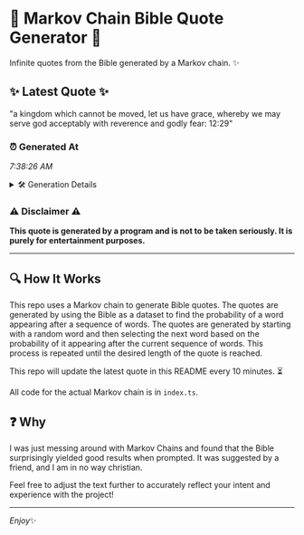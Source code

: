 # 📖 Markov Chain Bible Quote Generator 📖

Infinite quotes from the Bible generated by a Markov chain. ✨

## ✨ Latest Quote ✨
"a kingdom which cannot be moved, let us have grace, whereby we may serve god acceptably with reverence and godly fear: 12:29"

### ⏰ Generated At
*7:38:26 AM*

<details>
    <summary>🛠️ Generation Details</summary>
    <p>
        <strong>🌱 Seed:</strong> a<br>
        <strong>🔄 Iterations:</strong> 21<br>
        <strong>📜 Context History:</strong><br>[ a ]: kingdom<br>[ a, kingdom ]: which<br>[ a, kingdom, which ]: cannot<br>[ a, kingdom, which, cannot ]: be<br>[ a, kingdom, which, cannot, be ]: moved,<br>[ a, kingdom, which, cannot, be, moved, ]: let<br>[ kingdom, which, cannot, be, moved,, let ]: us<br>[ which, cannot, be, moved,, let, us ]: have<br>[ cannot, be, moved,, let, us, have ]: grace,<br>[ be, moved,, let, us, have, grace, ]: whereby<br>[ moved,, let, us, have, grace,, whereby ]: we<br>[ let, us, have, grace,, whereby, we ]: may<br>[ us, have, grace,, whereby, we, may ]: serve<br>[ have, grace,, whereby, we, may, serve ]: god<br>[ grace,, whereby, we, may, serve, god ]: acceptably<br>[ whereby, we, may, serve, god, acceptably ]: with<br>[ we, may, serve, god, acceptably, with ]: reverence<br>[ may, serve, god, acceptably, with, reverence ]: and<br>[ serve, god, acceptably, with, reverence, and ]: godly<br>[ god, acceptably, with, reverence, and, godly ]: fear:<br>[ acceptably, with, reverence, and, godly, fear: ]: 12:29<br>
    </p>
</details>

### ⚠️ Disclaimer ⚠️
**This quote is generated by a program and is not to be taken seriously. It is purely for entertainment purposes.**

---

## 🔍 How It Works

This repo uses a Markov chain to generate Bible quotes. The quotes are generated by using the Bible as a dataset to find the probability of a word appearing after a sequence of words. The quotes are generated by starting with a random word and then selecting the next word based on the probability of it appearing after the current sequence of words. This process is repeated until the desired length of the quote is reached.

This repo will update the latest quote in this README every 10 minutes. ⏳

All code for the actual Markov chain is in `index.ts`.

## ❓ Why

I was just messing around with Markov Chains and found that the Bible surprisingly yielded good results when prompted. 
It was suggested by a friend, and I am in no way christian.

Feel free to adjust the text further to accurately reflect your intent and experience with the project!

---

*Enjoy*✨
